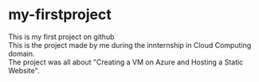 # my-firstproject
This is my first project on github
<br>
This is the project made by me during the innternship in Cloud Computing domain.
<br>
The project was all about "Creating a VM on Azure and
Hosting a Static Website". 
